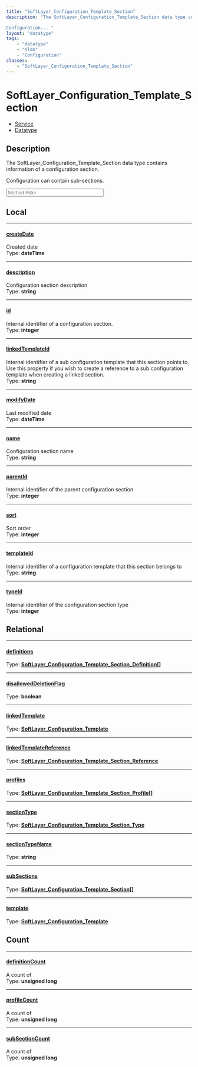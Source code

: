 ```yaml
---
title: "SoftLayer_Configuration_Template_Section"
description: "The SoftLayer_Configuration_Template_Section data type contains information of a configuration section. 

Configuration... "
layout: "datatype"
tags:
    - "datatype"
    - "sldn"
    - "Configuration"
classes:
    - "SoftLayer_Configuration_Template_Section"
---
```


# SoftLayer_Configuration_Template_Section
<div id='service-datatype'>
    <ul id='sldn-reference-tabs'>
    <li id='service'> <a href='/reference/services/SoftLayer_Configuration_Template_Section' >Service</a></li>    <li id='datatype'> <a href='/reference/datatypes/SoftLayer_Configuration_Template_Section' >Datatype</a></li>
    </ul>
</div>

## Description 
The SoftLayer_Configuration_Template_Section data type contains information of a configuration section. 

Configuration can contain sub-sections. 





<!-- Service Filer BEGIN -->
<div class="view-filters">
        <div class="clearfix">
            <div class="search-input-box">
                <input placeholder="Method Filter" onkeyup="titleSearch(inputId='prop-input', divId='properties', elementClass='prop-row')" 
                    type="text" id="prop-input" value="" size="30" maxlength="128" class="form-text">
            </div>
        </div>
</div>
<!-- Service Filer END -->

<div id="properties" class="content">
<div id="localProperties" class="prop-content" >

## Local
-----
[createDate]: #createdate
#### [createDate]
Created date  
<span class="type-label">Type: </span>**dateTime**

-----
[description]: #description
#### [description]
Configuration section description  
<span class="type-label">Type: </span>**string**

-----
[id]: #id
#### [id]
Internal identifier of a configuration section.  
<span class="type-label">Type: </span>**integer**

-----
[linkedTemplateId]: #linkedtemplateid
#### [linkedTemplateId]
Internal identifier of a sub configuration template that this section points to. Use this property if you wish to create a reference to a sub configuration template when creating a linked section.   
<span class="type-label">Type: </span>**string**

-----
[modifyDate]: #modifydate
#### [modifyDate]
Last modified date  
<span class="type-label">Type: </span>**dateTime**

-----
[name]: #name
#### [name]
Configuration section name  
<span class="type-label">Type: </span>**string**

-----
[parentId]: #parentid
#### [parentId]
Internal identifier of the parent configuration section  
<span class="type-label">Type: </span>**integer**

-----
[sort]: #sort
#### [sort]
Sort order  
<span class="type-label">Type: </span>**integer**

-----
[templateId]: #templateid
#### [templateId]
Internal identifier of a configuration template that this section belongs to  
<span class="type-label">Type: </span>**string**

-----
[typeId]: #typeid
#### [typeId]
Internal identifier of the configuration section type  
<span class="type-label">Type: </span>**integer**

</div>
<!-- LOCAL PROPERTY END -->

<div id="relationalProperties"  class="prop-content" >

## Relational
-----
[definitions]: #definitions
#### [definitions]
  
<span class="type-label">Type: </span>**<a href='/reference/datatypes/SoftLayer_Configuration_Template_Section_Definition'>SoftLayer_Configuration_Template_Section_Definition[] </a>**

-----
[disallowedDeletionFlag]: #disalloweddeletionflag
#### [disallowedDeletionFlag]
  
<span class="type-label">Type: </span>**boolean**

-----
[linkedTemplate]: #linkedtemplate
#### [linkedTemplate]
  
<span class="type-label">Type: </span>**<a href='/reference/datatypes/SoftLayer_Configuration_Template'>SoftLayer_Configuration_Template </a>**

-----
[linkedTemplateReference]: #linkedtemplatereference
#### [linkedTemplateReference]
  
<span class="type-label">Type: </span>**<a href='/reference/datatypes/SoftLayer_Configuration_Template_Section_Reference'>SoftLayer_Configuration_Template_Section_Reference </a>**

-----
[profiles]: #profiles
#### [profiles]
  
<span class="type-label">Type: </span>**<a href='/reference/datatypes/SoftLayer_Configuration_Template_Section_Profile'>SoftLayer_Configuration_Template_Section_Profile[] </a>**

-----
[sectionType]: #sectiontype
#### [sectionType]
  
<span class="type-label">Type: </span>**<a href='/reference/datatypes/SoftLayer_Configuration_Template_Section_Type'>SoftLayer_Configuration_Template_Section_Type </a>**

-----
[sectionTypeName]: #sectiontypename
#### [sectionTypeName]
  
<span class="type-label">Type: </span>**string**

-----
[subSections]: #subsections
#### [subSections]
  
<span class="type-label">Type: </span>**<a href='/reference/datatypes/SoftLayer_Configuration_Template_Section'>SoftLayer_Configuration_Template_Section[] </a>**

-----
[template]: #template
#### [template]
  
<span class="type-label">Type: </span>**<a href='/reference/datatypes/SoftLayer_Configuration_Template'>SoftLayer_Configuration_Template </a>**


## Count

-----
[definitionCount]: #definitioncount
#### [definitionCount]
A count of    
<span class="type-label">Type: </span>**unsigned long**


-----
[profileCount]: #profilecount
#### [profileCount]
A count of    
<span class="type-label">Type: </span>**unsigned long**


-----
[subSectionCount]: #subsectioncount
#### [subSectionCount]
A count of    
<span class="type-label">Type: </span>**unsigned long**

</div>


